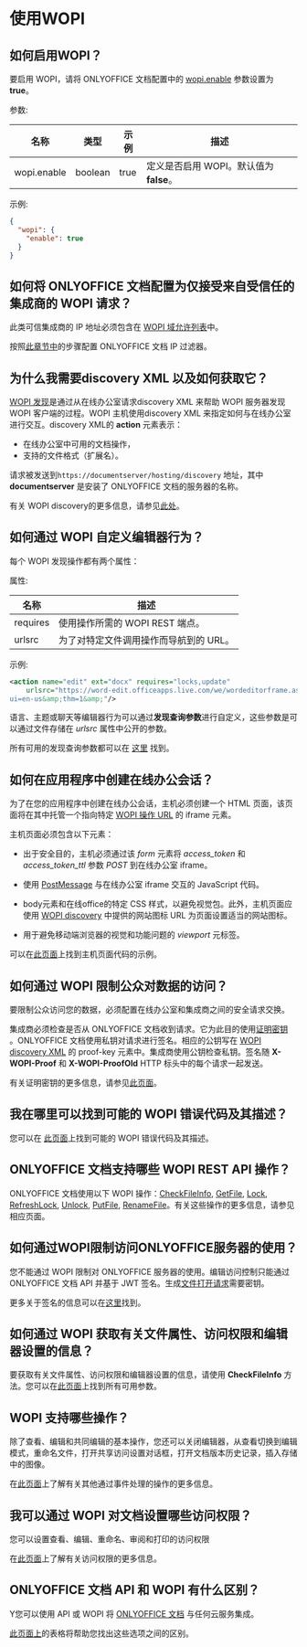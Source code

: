 ﻿---
sidebar_position: -1
---

# 使用WOPI

## 如何启用WOPI？

要启用 WOPI，请将 ONLYOFFICE 文档配置中的 [wopi.enable](https://helpcenter.onlyoffice.com/installation/docs-developer-configuring.aspx#wopi-enable) 参数设置为 **true**。

参数:

| 名称        | 类型    | 示例 | 描述                                                        |
| ----------- | ------- | ------- | ------------------------------------------------------------------ |
| wopi.enable | boolean | true    | 定义是否启用 WOPI。默认值为 **false**。 |

示例:

  ``` json
  {
    "wopi": {
      "enable": true
    }
  }
  ```

## 如何将 ONLYOFFICE 文档配置为仅接受来自受信任的集成商的 WOPI 请求？

此类可信集成商的 IP 地址必须包含在 [WOPI 域允许列表](https://docs.microsoft.com/zh-cn/microsoft-365/cloud-storage-partner-program/online/build-test-ship/settings#wopi-domain-allow-list)中。

按照[此章节中](../../using-wopi/overview.md#ip-filter)的步骤配置 ONLYOFFICE 文档 IP 过滤器。

## 为什么我需要discovery XML 以及如何获取它？

[WOPI 发现](https://docs.microsoft.com/zh-cn/microsoft-365/cloud-storage-partner-program/online/discovery)是通过从在线办公室请求discovery XML 来帮助 WOPI 服务器发现 WOPI 客户端的过程。WOPI 主机使用discovery XML 来指定如何与在线办公室进行交互。discovery XML的 **action** 元素表示：

- 在线办公室中可用的文档操作，
- 支持的文件格式（扩展名）。

请求被发送到`https://documentserver/hosting/discovery` 地址，其中 **documentserver** 是安装了 ONLYOFFICE 文档的服务器的名称。

有关 WOPI discovery的更多信息，请参见[此处](../../using-wopi/wopi-discovery.md)。

## 如何通过 WOPI 自定义编辑器行为？

每个 WOPI 发现操作都有两个属性：

属性:

| 名称     | 描述                                                                      |
| -------- | -------------------------------------------------------------------------------- |
| requires | 使用操作所需的 WOPI REST 端点。                             |
| urlsrc   | 为了对特定文件调用操作而导航到的 URL。 |

示例:

  ``` xml
  <action name="edit" ext="docx" requires="locks,update"
      urlsrc="https://word-edit.officeapps.live.com/we/wordeditorframe.aspx?
  ui=en-us&amp;thm=1&amp;"/>
  ```

语言、主题或聊天等编辑器行为可以通过**发现查询参数**进行自定义，这些参数是可以通过文件存储在 *urlsrc* 属性中公开的参数。

所有可用的发现查询参数都可以在 [这里](../../using-wopi/wopi-discovery.md#wopi-standard) 找到。

## 如何在应用程序中创建在线办公会话？

为了在您的应用程序中创建在线办公会话，主机必须创建一个 HTML 页面，该页面将在其中托管一个指向特定 [WOPI 操作 URL](../../using-wopi/wopi-discovery.md#wopi-actions) 的 iframe 元素。

主机页面必须包含以下元素：

- 出于安全目的，主机必须通过该 *form* 元素将 *access_token* 和 *access_token_ttl* 参数 *POST* 到在线办公室 iframe。

- 使用 [PostMessage](../../using-wopi/postmessage.md) 与在线办公室 iframe 交互的 JavaScript 代码。

- body元素和在线office的特定 CSS 样式，以避免视觉包。此外，主机页面应使用 [WOPI discovery](../../using-wopi/wopi-discovery.md) 中提供的网站图标 URL 为页面设置适当的网站图标。

- 用于避免移动端浏览器的视觉和功能问题的 *viewport* 元标签。

 可以在[此页面](../../using-wopi/host-page.md)上找到主机页面代码的示例。

## 如何通过 WOPI 限制公众对数据的访问？

要限制公众访问您的数据，必须配置在线办公室和集成商之间的安全请求交换。

集成商必须检查是否从 ONLYOFFICE 文档收到请求。它为此目的使用[证明密钥](https://docs.microsoft.com/zh-cn/microsoft-365/cloud-storage-partner-program/online/scenarios/proofkeys) 。ONLYOFFICE 文档使用私钥对请求进行签名。相应的公钥写在 [WOPI discovery XML](../../using-wopi/wopi-discovery.md) 的 proof-key 元素中。集成商使用公钥检查私钥。签名随 **X-WOPI-Proof** 和 **X-WOPI-ProofOld** HTTP 标头中的每个请求一起发送。

有关证明密钥的更多信息，请参见[此页面](../../using-wopi/proof-keys.md)。

## 我在哪里可以找到可能的 WOPI 错误代码及其描述？

您可以在 [此页面](../../using-wopi/wopi-rest-api/wopi-rest-api.md)上找到可能的 WOPI 错误代码及其描述。

## ONLYOFFICE 文档支持哪些 WOPI REST API 操作？

ONLYOFFICE 文档使用以下 WOPI 操作：[CheckFileInfo](../../using-wopi/wopi-rest-api/checkfileinfo.md), [GetFile](../../using-wopi/wopi-rest-api/getfile.md), [Lock](../../using-wopi/wopi-rest-api/lock.md), [RefreshLock](../../using-wopi/wopi-rest-api/refreshlock.md), [Unlock](../../using-wopi/wopi-rest-api/unlock.md), [PutFile](../../using-wopi/wopi-rest-api/putfile.md), [RenameFile](../../using-wopi/wopi-rest-api/renamefile.md)。有关这些操作的更多信息，请参见相应页面。

## 如何通过WOPI限制访问ONLYOFFICE服务器的使用？

您不能通过 WOPI 限制对 ONLYOFFICE 服务器的使用。编辑访问控制只能通过 ONLYOFFICE 文档 API 并基于 JWT 签名。生成[文件打开请求](../../additional-api/signature/browser.md)需要密钥。

更多关于签名的信息可以在[这里](../../additional-api/signature/signature.md)找到。

## 如何通过 WOPI 获取有关文件属性、访问权限和编辑器设置的信息？

要获取有关文件属性、访问权限和编辑器设置的信息，请使用 **CheckFileInfo** 方法。您可以在[此页面](../../using-wopi/wopi-rest-api/checkfileinfo.md)上找到所有可用参数。

## WOPI 支持哪些操作？

除了查看、编辑和共同编辑的基本操作，您还可以关闭编辑器，从查看切换到编辑模式，重命名文件，打开共享访问设置对话框，打开文档版本历史记录，插入存储中的图像。

在[此页面](../../using-wopi/postmessage.md)上了解有关其他通过事件处理的操作的更多信息。

## 我可以通过 WOPI 对文档设置哪些访问权限？

您可以设置查看、编辑、重命名、审阅和打印的访问权限

在[此页面](../../using-wopi/postmessage.md)上了解有关访问权限的更多信息。

## ONLYOFFICE 文档 API 和 WOPI 有什么区别？

Y您可以使用 API 或 WOPI 将 [ONLYOFFICE 文档](https://www.onlyoffice.com/office-suite.aspx) 与任何云服务集成。

[此页面上](../../using-wopi/api-vs-wopi.md)的表格将帮助您找出这些选项之间的区别。
